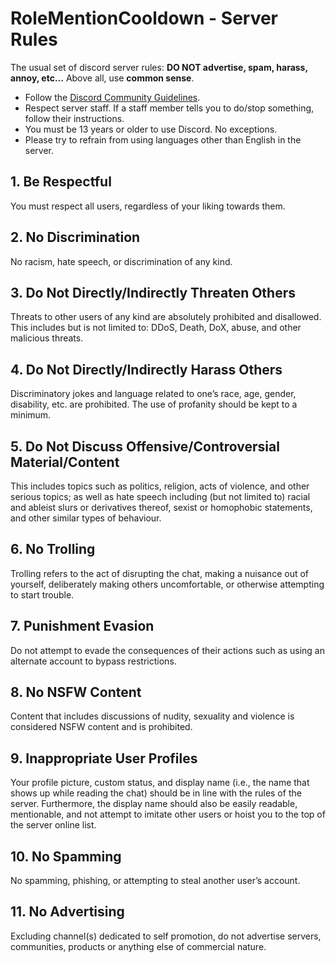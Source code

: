 # RoleMentionCooldown - Server Rules

The usual set of discord server rules:
****DO NOT** advertise, spam, harass, annoy, etc...**
Above all, use ****common sense****.

- Follow the [Discord Community Guidelines](https://discordapp.com/guidelines).
- Respect server staff. If a staff member tells you to do/stop something, follow their instructions.
- You must be 13 years or older to use Discord. No exceptions.
- Please try to refrain from using languages other than English in the server.

## 1. Be Respectful

You must respect all users, regardless of your liking towards them.

## 2. No Discrimination

No racism, hate speech, or discrimination of any kind.

## 3. Do Not Directly/Indirectly Threaten Others

Threats to other users of any kind are absolutely prohibited and disallowed.
This includes but is not limited to: DDoS, Death, DoX, abuse, and other malicious threats.

## 4. Do Not Directly/Indirectly Harass Others

Discriminatory jokes and language related to one’s race, age, gender, disability, etc. are prohibited.
The use of profanity should be kept to a minimum.

## 5. Do Not Discuss Offensive/Controversial Material/Content

This includes topics such as politics, religion, acts of violence, and other serious topics;
as well as hate speech including (but not limited to) racial and ableist slurs or derivatives thereof, sexist or homophobic statements, and other similar types of behaviour.

## 6. No Trolling

Trolling refers to the act of disrupting the chat, making a nuisance out of yourself, deliberately making others uncomfortable, or otherwise attempting to start trouble.

## 7. Punishment Evasion

Do not attempt to evade the consequences of their actions such as using an alternate account to bypass restrictions.

## 8. No NSFW Content

Content that includes discussions of nudity, sexuality and violence is considered NSFW content and is prohibited.

## 9. Inappropriate User Profiles

Your profile picture, custom status, and display name (i.e., the name that shows up while reading the chat) should be in line with the rules of the server.
Furthermore, the display name should also be easily readable, mentionable, and not attempt to imitate other users or hoist you to the top of the server online list.

## 10. No Spamming

No spamming, phishing, or attempting to steal another user’s account.

## 11. No Advertising

Excluding channel(s) dedicated to self promotion, do not advertise servers, communities, products or anything else of commercial nature.
